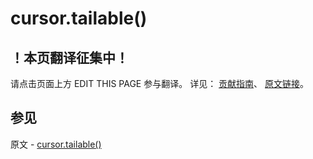 # cursor.tailable()

## ！本页翻译征集中！

请点击页面上方 EDIT THIS PAGE 参与翻译。
详见：
[贡献指南]( https://github.com/JinMuInfo/MongoDB-Manual-zh/blob/master/CONTRIBUTING.md )、
[原文链接](  https://docs.mongodb.com/manual/reference/method/cursor.tailable/  )。

## 参见

原文 - [cursor.tailable()]( https://docs.mongodb.com/manual/reference/method/cursor.tailable/ )

